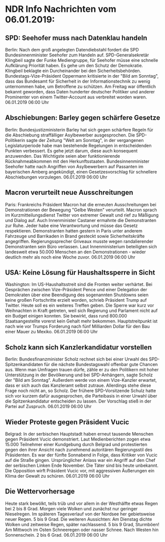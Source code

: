 # NDR Info Nachrichten vom 06.01.2019:


## SPD: Seehofer muss nach Datenklau handeln
Berlin: Nach dem groß angelegten Datendiebstahl fordert die SPD Bundesinnenminister Seehofer zum Handeln auf. SPD-Generalsekretär Klingbeil sagte der Funke Mediengruppe, für Seehofer müsse eine schnelle Aufklärung Priorität haben. Es gehe um den Schutz der Demokratie. Klingbeil beklagte ein Durcheinander bei den Sicherheitsbehörden. Bundestags-Vize-Präsident Oppermann kritisierte in der "Bild am Sonntag",
dass das Bundesamt für  Sicherheit in der Informationstechnik zu wenig unternommen habe, um Betroffene zu schützen. Am Freitag war öffentlich bekannt geworden, dass Daten hunderter deutscher Politiker und anderer Prominenter von einem Twitter-Account aus verbreitet worden waren. 06.01.2019 06:00 Uhr 

## Abschiebungen: Barley gegen schärfere Gesetze
Berlin: Bundesjustizministerin Barley hat sich gegen schärfere Regeln für die Abschiebung straffälliger Asylbewerber ausgesprochen. Die SPD-Politikerin sagte der Zeitung "Welt am Sonntag", in der vergangenen Legislaturperiode habe man bestehende Regelungen in entscheidenden Punkten verbessert. Es gehe jetzt darum, diese auch konsequent anzuwenden. Das Wichtigste seien aber funktionierende Rücknahmeabkommen mit den Herkunftsstaaten. Bundesinnenminister Seehofer hatte nach Angriffen von Asylbewerbern auf Passanten im bayerischen Amberg angekündigt, einen Gesetzesvorschlag für schnellere Abschiebungen vorzulegen. 06.01.2019 06:00 Uhr 

## Macron verurteilt neue Ausschreitungen
Paris: 	Frankreichs Präsident Macron hat die erneuten Ausschreitungen bei Demonstrationen der Bewegung "Gelbe Westen" verurteilt. Macron sprach im Kurzmitteilungsdienst Twitter von extremer Gewalt und rief zu Mäßigung und Dialog auf. Auch Innenminister Castaner ermahnte die Demonstranten zur Ruhe. Jeder habe eine Verantwortung und müsse das Gesetz respektieren. Demonstranten hatten gestern in Paris unter anderem Fahrzeuge und Barrikaden in Brand gesteckt sowie Sicherheitskräfte angegriffen. Regierungssprecher Griveaux musste wegen randalierender Demonstranten sein Büro verlassen. Laut Innenministerium beteiligten sich landesweit etwa 50.000 Menschen an den Demonstrationen - wieder deutlich mehr als noch eine Woche zuvor. 06.01.2019 06:00 Uhr 

## USA: Keine Lösung für Haushaltssperre in Sicht
Washington: Im US-Haushaltsstreit sind die Fronten weiter verhärtet. Bei Gesprächen zwischen Vize-Präsident Pence und einer Delegation der Demokraten über eine Beendigung des sogenannten Shutdowns seien keine großen Fortschritte erzielt worden, schrieb Präsident Trump auf Twitter. Heute soll es ein weiteres Treffen geben. Die Sperre war kurz vor Weihnachten in Kraft getreten, weil sich Regierung und Parlament nicht auf ein Budget einigen konnten. Sie bewirkt, dass rund 800.000 Staatsangestellte vorerst kein Gehalt mehr bekommen. Hauptstreitpunkt ist nach wie vor Trumps Forderung nach fünf Milliarden Dollar für den Bau einer Mauer zu Mexiko. 06.01.2019 06:00 Uhr 

## Scholz kann sich Kanzlerkandidatur vorstellen
Berlin: 	Bundesfinanzminister Scholz rechnet sich bei einer Urwahl des SPD-Spitzenkandidaten für die nächste Bundestagswahl offenbar gute Chancen aus. Wenn man Umfragen trauen dürfe, zähle er zu den Politikern mit hoher Unterstützung in der Bevölkerung und bei SPD-Anhängern, sagte Scholz der "Bild am Sonntag". Außerdem werde von einem Vize-Kanzler erwartet, dass er sich auch das Kanzleramt selbst zutraue. Allerdings stehe diese Frage noch nicht an, so Scholz. Der frühere SPD-Vorsitzende Schulz hatte sich vor kurzem dafür ausgesprochen, die Parteibasis in einer Urwahl über die Spitzenkandidatur entscheiden zu lassen. Der Vorschlag stieß in der Partei auf Zuspruch. 06.01.2019 06:00 Uhr 

## Wieder Proteste gegen Präsident Vucic
Belgrad: 	In der serbischen Hauptstadt haben erneut tausende Menschen gegen Präsident Vucic demonstriert. Laut Medienberichten zogen etwa 15.000 Teilnehmer einer Kundgebung durch Belgrad und protestierten gegen den ihrer Ansicht nach zunehmend autoritären Regierungsstil des Präsidenten. Es war der fünfte Sonnabend in Folge, dass Kritiker von Vucic auf die Straße gingen. Ursprünglicher Anlass war ein Angriff auf den Chef der serbischen Linken Ende November. Die Täter sind bis heute unbekannt. Die Opposition wirft Präsident Vucic vor, mit aggressiven Äußerungen ein Klima der Gewalt zu schüren. 06.01.2019 06:00 Uhr 

## Die Wettervorhersage
Heute stark bewölkt, teils trüb und vor allem in der Westhälfte etwas Regen bei 2 bis 8 Grad. Morgen viele Wolken und zunächst nur geringer Nieselregen. Im späteren Tagesverlauf von der Nordsee her gebietsweise neuer Regen. 5 bis 9 Grad. Die weiteren Aussichten: Am Dienstag dichte Wolken und zeitweise Regen, später nachlassend. 5 bis 9 Grad, Sturmböen! Am Mittwoch im Osten Schneeregen oder nasser Schnee. Nach Westen hin Sonnenschein. 2 bis 6 Grad. 06.01.2019 06:00 Uhr 
